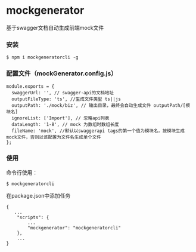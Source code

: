 # mockgenerator
基于swagger文档自动生成前端mock文件

### 安装

```
$ npm i mockgeneratorcli -g
```

### 配置文件（mockGenerator.config.js）
```
module.exports = {
  swaggerUrl: '', // swagger-api的文档地址
  outputFileType: 'ts', //生成文件类型 ts||js
  outputPath: './mock/biz', // 输出目录，最终会自动生成文件 outputPath/[模块名]
  ignoreList: ['Import'], // 忽略api列表
  dataLength: '1-8', // mock 为数组时数组长度
  fileName: 'mock', //默认以swaggerapi tags的第一个值为模块名，按模块生成mock文件，否则以该配置为文件名生成单个文件
};

```

### 使用

命令行使用：
```
$ mockgeneratorcli

```
在package.json中添加任务
```
{
   ...
    "scripts": {
        ...
        "mockgenerator": "mockgeneratorcli"
    },
    ...
}

```

